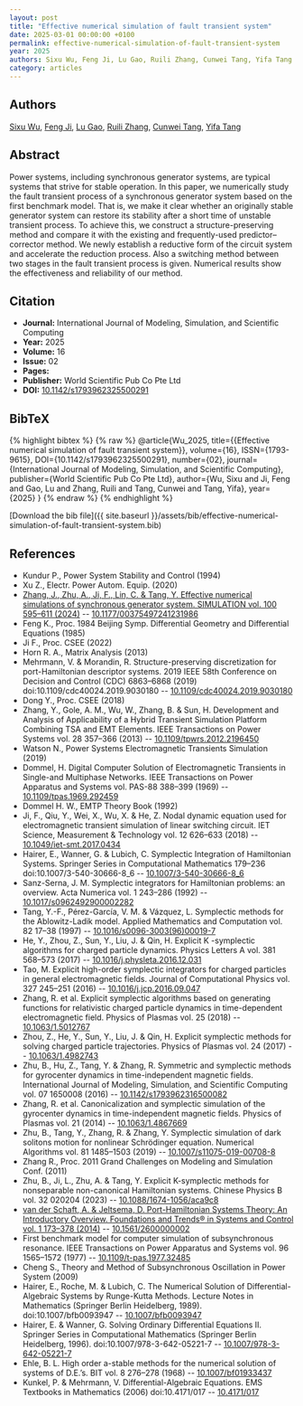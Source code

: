 ```yaml
---
layout: post
title: "Effective numerical simulation of fault transient system"
date: 2025-03-01 00:00:00 +0100
permalink: effective-numerical-simulation-of-fault-transient-system
year: 2025
authors: Sixu Wu, Feng Ji, Lu Gao, Ruili Zhang, Cunwei Tang, Yifa Tang
category: articles
---
```

 
## Authors
[Sixu Wu](authors/sixu-wu), [Feng Ji](authors/feng-ji), [Lu Gao](authors/lu-gao), [Ruili Zhang](authors/ruili-zhang), [Cunwei Tang](authors/cunwei-tang), [Yifa Tang](authors/yifa-tang)
 
## Abstract
 Power systems, including synchronous generator systems, are typical systems that strive for stable operation. In this paper, we numerically study the fault transient process of a synchronous generator system based on the first benchmark model. That is, we make it clear whether an originally stable generator system can restore its stability after a short time of unstable transient process. To achieve this, we construct a structure-preserving method and compare it with the existing and frequently-used predictor–corrector method. We newly establish a reductive form of the circuit system and accelerate the reduction process. Also a switching method between two stages in the fault transient process is given. Numerical results show the effectiveness and reliability of our method. 
 
## Citation
- **Journal:** International Journal of Modeling, Simulation, and Scientific Computing
- **Year:** 2025
- **Volume:** 16
- **Issue:** 02
- **Pages:** 
- **Publisher:** World Scientific Pub Co Pte Ltd
- **DOI:** [10.1142/s1793962325500291](https://doi.org/10.1142/s1793962325500291)
 
## BibTeX
{% highlight bibtex %}
{% raw %}
@article{Wu_2025,
  title={{Effective numerical simulation of fault transient system}},
  volume={16},
  ISSN={1793-9615},
  DOI={10.1142/s1793962325500291},
  number={02},
  journal={International Journal of Modeling, Simulation, and Scientific Computing},
  publisher={World Scientific Pub Co Pte Ltd},
  author={Wu, Sixu and Ji, Feng and Gao, Lu and Zhang, Ruili and Tang, Cunwei and Tang, Yifa},
  year={2025}
}
{% endraw %}
{% endhighlight %}
 
[Download the bib file]({{ site.baseurl }}/assets/bib/effective-numerical-simulation-of-fault-transient-system.bib)
 
## References
- Kundur P., Power System Stability and Control (1994)
- Xu Z., Electr. Power Autom. Equip. (2020)
- [Zhang, J., Zhu, A., Ji, F., Lin, C. & Tang, Y. Effective numerical simulations of synchronous generator system. SIMULATION vol. 100 595–611 (2024)](effective-numerical-simulations-of-synchronous-generator-system) -- [10.1177/00375497241231986](https://doi.org/10.1177/00375497241231986)
- Feng K., Proc. 1984 Beijing Symp. Differential Geometry and Differential Equations (1985)
- Ji F., Proc. CSEE (2022)
- Horn R. A., Matrix Analysis (2013)
- Mehrmann, V. & Morandin, R. Structure-preserving discretization for port-Hamiltonian descriptor systems. 2019 IEEE 58th Conference on Decision and Control (CDC) 6863–6868 (2019) doi:10.1109/cdc40024.2019.9030180 -- [10.1109/cdc40024.2019.9030180](https://doi.org/10.1109/cdc40024.2019.9030180)
- Dong Y., Proc. CSEE (2018)
- Zhang, Y., Gole, A. M., Wu, W., Zhang, B. & Sun, H. Development and Analysis of Applicability of a Hybrid Transient Simulation Platform Combining TSA and EMT Elements. IEEE Transactions on Power Systems vol. 28 357–366 (2013) -- [10.1109/tpwrs.2012.2196450](https://doi.org/10.1109/tpwrs.2012.2196450)
- Watson N., Power Systems Electromagnetic Transients Simulation (2019)
- Dommel, H. Digital Computer Solution of Electromagnetic Transients in Single-and Multiphase Networks. IEEE Transactions on Power Apparatus and Systems vol. PAS-88 388–399 (1969) -- [10.1109/tpas.1969.292459](https://doi.org/10.1109/tpas.1969.292459)
- Dommel H. W., EMTP Theory Book (1992)
- Ji, F., Qiu, Y., Wei, X., Wu, X. & He, Z. Nodal dynamic equation used for electromagnetic transient simulation of linear switching circuit. IET Science, Measurement &amp; Technology vol. 12 626–633 (2018) -- [10.1049/iet-smt.2017.0434](https://doi.org/10.1049/iet-smt.2017.0434)
- Hairer, E., Wanner, G. & Lubich, C. Symplectic Integration of Hamiltonian Systems. Springer Series in Computational Mathematics 179–236 doi:10.1007/3-540-30666-8_6 -- [10.1007/3-540-30666-8_6](https://doi.org/10.1007/3-540-30666-8_6)
- Sanz-Serna, J. M. Symplectic integrators for Hamiltonian problems: an overview. Acta Numerica vol. 1 243–286 (1992) -- [10.1017/s0962492900002282](https://doi.org/10.1017/s0962492900002282)
- Tang, Y.-F., Pérez-García, V. M. & Vázquez, L. Symplectic methods for the Ablowitz-Ladik model. Applied Mathematics and Computation vol. 82 17–38 (1997) -- [10.1016/s0096-3003(96)00019-7](https://doi.org/10.1016/s0096-3003(96)00019-7)
- He, Y., Zhou, Z., Sun, Y., Liu, J. & Qin, H. Explicit K -symplectic algorithms for charged particle dynamics. Physics Letters A vol. 381 568–573 (2017) -- [10.1016/j.physleta.2016.12.031](https://doi.org/10.1016/j.physleta.2016.12.031)
- Tao, M. Explicit high-order symplectic integrators for charged particles in general electromagnetic fields. Journal of Computational Physics vol. 327 245–251 (2016) -- [10.1016/j.jcp.2016.09.047](https://doi.org/10.1016/j.jcp.2016.09.047)
- Zhang, R. et al. Explicit symplectic algorithms based on generating functions for relativistic charged particle dynamics in time-dependent electromagnetic field. Physics of Plasmas vol. 25 (2018) -- [10.1063/1.5012767](https://doi.org/10.1063/1.5012767)
- Zhou, Z., He, Y., Sun, Y., Liu, J. & Qin, H. Explicit symplectic methods for solving charged particle trajectories. Physics of Plasmas vol. 24 (2017) -- [10.1063/1.4982743](https://doi.org/10.1063/1.4982743)
- Zhu, B., Hu, Z., Tang, Y. & Zhang, R. Symmetric and symplectic methods for gyrocenter dynamics in time-independent magnetic fields. International Journal of Modeling, Simulation, and Scientific Computing vol. 07 1650008 (2016) -- [10.1142/s1793962316500082](https://doi.org/10.1142/s1793962316500082)
- Zhang, R. et al. Canonicalization and symplectic simulation of the gyrocenter dynamics in time-independent magnetic fields. Physics of Plasmas vol. 21 (2014) -- [10.1063/1.4867669](https://doi.org/10.1063/1.4867669)
- Zhu, B., Tang, Y., Zhang, R. & Zhang, Y. Symplectic simulation of dark solitons motion for nonlinear Schrödinger equation. Numerical Algorithms vol. 81 1485–1503 (2019) -- [10.1007/s11075-019-00708-8](https://doi.org/10.1007/s11075-019-00708-8)
- Zhang R., Proc. 2011 Grand Challenges on Modeling and Simulation Conf. (2011)
- Zhu, B., Ji, L., Zhu, A. & Tang, Y. Explicit K-symplectic methods for nonseparable non-canonical Hamiltonian systems. Chinese Physics B vol. 32 020204 (2023) -- [10.1088/1674-1056/aca9c8](https://doi.org/10.1088/1674-1056/aca9c8)
- [van der Schaft, A. & Jeltsema, D. Port-Hamiltonian Systems Theory: An Introductory Overview. Foundations and Trends® in Systems and Control vol. 1 173–378 (2014)](port-hamiltonian-systems-theory-an-introductory-overview) -- [10.1561/2600000002](https://doi.org/10.1561/2600000002)
- First benchmark model for computer simulation of subsynchronous resonance. IEEE Transactions on Power Apparatus and Systems vol. 96 1565–1572 (1977) -- [10.1109/t-pas.1977.32485](https://doi.org/10.1109/t-pas.1977.32485)
- Cheng S., Theory and Method of Subsynchronous Oscillation in Power System (2009)
- Hairer, E., Roche, M. & Lubich, C. The Numerical Solution of Differential-Algebraic Systems by Runge-Kutta Methods. Lecture Notes in Mathematics (Springer Berlin Heidelberg, 1989). doi:10.1007/bfb0093947 -- [10.1007/bfb0093947](https://doi.org/10.1007/bfb0093947)
- Hairer, E. & Wanner, G. Solving Ordinary Differential Equations II. Springer Series in Computational Mathematics (Springer Berlin Heidelberg, 1996). doi:10.1007/978-3-642-05221-7 -- [10.1007/978-3-642-05221-7](https://doi.org/10.1007/978-3-642-05221-7)
- Ehle, B. L. High order a-stable methods for the numerical solution of systems of D.E.’s. BIT vol. 8 276–278 (1968) -- [10.1007/bf01933437](https://doi.org/10.1007/bf01933437)
- Kunkel, P. & Mehrmann, V. Differential-Algebraic Equations. EMS Textbooks in Mathematics (2006) doi:10.4171/017 -- [10.4171/017](https://doi.org/10.4171/017)


